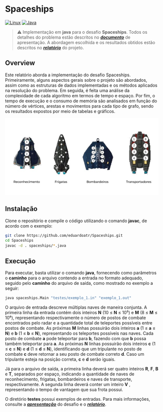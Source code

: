 # Spaceships

[![Linux](https://svgshare.com/i/Zhy.svg)](https://svgshare.com/i/Zhy.svg)
[![Java](https://img.shields.io/badge/java-11.0.15-gree)](https://jdk.java.net/)

> ⚠️ Implementação em **java** para o desafio **Spaceships**. Todos os detalhes do problema estão descritos no [**_documento_**](Problema.pdf) de apresentação. A abordagem escolhida e os resultados obtidos estão descritos no [**_relatório_**](Spaceships.pdf) do projeto.

## Overview

Este relatório aborda a implementação do desafio Spaceships. Primeiramente, alguns aspectos gerais sobre o projeto são abordados, assim como as estruturas de dados implementadas e os métodos aplicados na resolução do problema. Em seguida, é feita uma análise da complexidade de cada algoritmo em termos de tempo e espaço. Por fim, o tempo de execução e o consumo de memória são analisados em função do número de vértices, arestas e movimentos para cada tipo de grafo, sendo os resultados expostos por meio de tabelas e gráficos.

![puzzle](imagens/spaceships.jpeg)

## Instalação

Clone o repositório e compile o código utilizando o comando **javac**, de acordo com o exemplo:

```Bash
git clone https://github.com/eduardoatr/Spaceships.git
cd Spaceships
javac -d . spaceships/*.java
```

## Execução

Para executar, basta utilizar o comando **java**, fornecendo como parâmetros o **caminho** para o arquivo contendo a entrada no formato adequado, seguido pelo **caminho** do arquivo de saída, como mostrado no exemplo a seguir:

```Bash
java spaceships.Main "testes/exemplo_1.in" "exemplo_1.out"
```

O arquivo de entrada descreve múltiplas naves de maneira conjunta. A primeira linha da entrada contém dois inteiros **N** (10 ≤ **N** ≤ 10⁵) e **M** (8 ≤ **M** ≤ 10⁶), representando respectivamente o número de postos de combate encontrados pelo radar e a quantidade total de teleportes possíveis entre postos de combate. As próximas **M** linhas possuirão dois inteiros **a** (1 ≤ **a** ≤ **N**) e **b** (1 ≤ **b** ≤ **N**), representando os teleportes possíveis nas naves. Cada posto de combate **a** pode teleportar para **b**, fazendo com que **b** possa também teleportar para **a**. As próximas **N** linhas possuirão dois inteiros **c** (1 ≤ **c** ≤ **N**) e **d** (1 ≤ **d** ≤ **N**), identificando que um tripulante no posto de combate **c** deve retornar a seu posto de combate correto **d**. Caso um tripulante esteja na posição correta, **c** e **d** serão iguais.

Já para o arquivo de saída, a primeira linha deverá ser quatro inteiros **R**, **F**, **B** e **T**, separados por espaço, indicando a quantidade de naves de reconhecimento, frigatas, bombardeiros e naves de transporte, respectivamente. A segunda linha deverá conter um inteiro **V** , representando o tempo de vantagem que sua frota possui.

O diretório **testes** possui exemplos de entradas. Para mais informações, consulte a [**_apresentação_**](Problema.pdf) do desafio e o [**_relatório_**](Spaceships.pdf).
